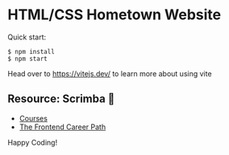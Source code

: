 # HTML/CSS Hometown Website

Quick start:

```
$ npm install
$ npm start
````

Head over to https://vitejs.dev/ to learn more about using vite

## Resource: Scrimba 🚀

- [Courses](https://scrimba.com/allcourses)
- [The Frontend Career Path](https://scrimba.com/learn/frontend)

Happy Coding!
